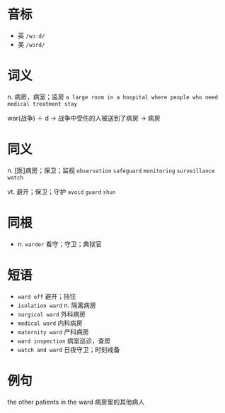 # 音标

- 英 `/wɔːd/`
- 美 `/wɔrd/`

# 词义

n. 病房，病室；监房
`a large room in a hospital where people who need medical treatment stay`



war(战争) ＋ d → 战争中受伤的人被送到了病房 → 病房

# 同义

n. [医]病房；保卫；监视
`observation` `safeguard` `monitoring` `surveillance` `watch`

vt. 避开；保卫；守护
`avoid` `guard` `shun`

# 同根

- n. `warder` 看守；守卫；典狱官

# 短语

- `ward off` 避开；挡住
- `isolation ward` n. 隔离病房
- `surgical ward` 外科病房
- `medical ward` 内科病房
- `maternity ward` 产科病房
- `ward inspection` 病室巡诊，查房
- `watch and ward` 日夜守卫；时刻戒备

# 例句

the other patients in the ward
病房里的其他病人


